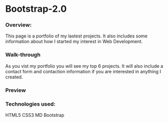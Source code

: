# Bootstrap-2.0
### Overview:
This page is a portfolio of my lastest projects. It also includes some information about how I started my interest in Web Development.

### Walk-through
As you vist my portfolio you will see my top 6 projects. It will also include a contact form and contaction information if you are interested in anything I created.

### Preview




### Technologies used:
HTML5
CSS3
MD Bootstrap

